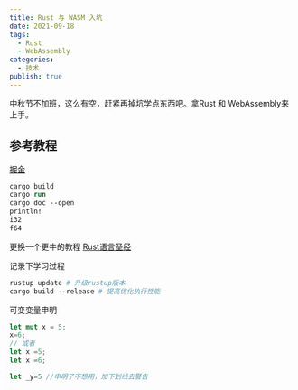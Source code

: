```yaml
---
title: Rust 与 WASM 入坑
date: 2021-09-18
tags:
  - Rust
  - WebAssembly
categories:
  - 技术
publish: true
---
```


中秋节不加班，这么有空，赶紧再掉坑学点东西吧。拿Rust 和 WebAssembly来上手。

<!-- more -->

## 参考教程

[掘金](https://juejin.cn/post/6844904081555718158)


```ps
cargo build
cargo run
cargo doc --open
println!
i32
f64
```

更换一个更牛的教程 [Rust语言圣经](https://course.rs/about-book.html)



记录下学习过程

```s
rustup update # 升级rustup版本
cargo build --release # 提高优化执行性能
```

可变变量申明
```rust
let mut x = 5;
x=6;
// 或者
let x =5;
let x =6;

let _y=5 //申明了不想用，加下划线去警告

```